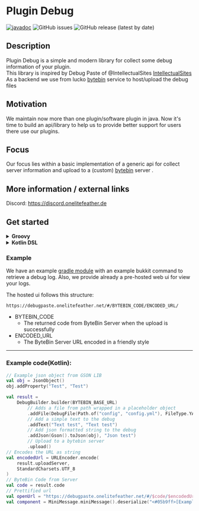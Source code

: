 # Plugin Debug

[![javadoc](https://javadoc.io/badge2/dev.themeinerlp/plugin-debug/javadoc.svg)](https://javadoc.io/doc/dev.themeinerlp/plugin-debug)
![GitHub issues](https://img.shields.io/github/issues/OneLiteFeatherNET/Plugin-Debug)
![GitHub release (latest by date)](https://img.shields.io/github/v/release/OneLiteFeatherNET/Plugin-Debug)

## Description
Plugin Debug is a simple and modern library for collect some debug information of your plugin.  
This library is inspired by Debug Paste of @IntellectualSites [IntellectualSites](https://github.com/IntellectualSites)  
As a backend we use from lucko [bytebin](https://github.com/lucko/bytebin) service to host/upload the debug files

## Motivation
We maintain now more than one plugin/software plugin in java. Now it's time to build an api/library to help us to provide better support for users there use our plugins. 

## Focus
Our focus lies within a basic implementation of a generic api for collect server information and upload to a (custom) [bytebin](https://github.com/lucko/bytebin) server .

## More information / external links

Discord: https://discord.onelitefeather.de

## Get started
<details>
<summary><strong>Groovy</strong></summary>

```groovy
dependencies {
    // Core
    implementation 'dev.themeinerlp:plugin-debug:1.0.0'
    // Bukkit Extension
    implementation 'dev.themeinerlp.plugin-debug:bukkit-extension:1.0.0'
}
```
</details>
<details>
<summary><strong>Kotlin DSL</strong></summary>

```kotlin
dependencies {
    // Core
    implementation("dev.themeinerlp:plugin-debug:1.1.0")
    // Bukkit Extension
    implementation("dev.themeinerlp.plugin-debug:bukkit-extension:1.1.0")
}
```
</details>

### Example

We have an example [gradle module](example) with an example bukkit command to retrieve a debug log.
Also, we provide already a pre-hosted web ui for view your logs.

The hosted ui follows this structure:
```
https://debugpaste.onelitefeather.net/#/BYTEBIN_CODE/ENCODED_URL/
```
* BYTEBIN_CODE
  * The returned code from ByteBin Server when the upload is successfully
* ENCODED_URL
  * The ByteBin Server URL encoded in a friendly style

---
### Example code(Kotlin):
```kt
// Example json object from GSON LIB
val obj = JsonObject()
obj.addProperty("Test", "Test")

val result =
    DebugBuilder.builder(BYTEBIN_BASE_URL)
        // Adds a file from path wrapped in a placeholder object
        .addFile(DebugFile(Path.of("config", "config.yml"), FileType.YAML, "Config as file object"))
        // Add a simple text to the debug
        .addText("Text test", "Text test")
        // Add json formatted string to the debug
        .addJson(Gson().toJson(obj), "Json test")
        // Upload to a bytebin server
        .upload()
// Encodes the URL as string
val encodedUrl = URLEncoder.encode(
    result.uploadServer,
    StandardCharsets.UTF_8
)
// ByteBin Code from Server
val code = result.code
// Prettified url 
val openUrl = "https://debugpaste.onelitefeather.net/#/$code/$encodedUrl/"
val component = MiniMessage.miniMessage().deserialize("<#05b9ff>[Example] <yellow><click:OPEN_URL:'$openUrl'>Click <u>here</u> to open the debug paste</click>")
```
